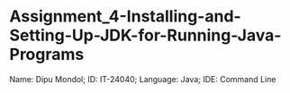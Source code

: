 # Assignment_4-Installing-and-Setting-Up-JDK-for-Running-Java-Programs
Name: Dipu Mondol; ID: IT-24040; Language: Java; IDE: Command Line
